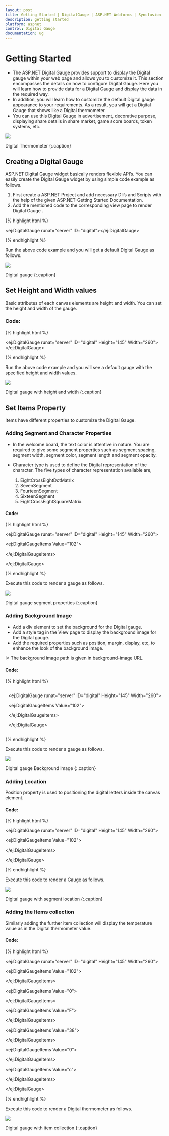 ```yaml
---
layout: post
title: Getting Started | DigitalGauge | ASP.NET Webforms | Syncfusion
description: getting started
platform: aspnet
control: Digital Gauge
documentation: ug
---
```


# Getting Started

* The ASP.NET Digital Gauge provides support to display the Digital gauge within your web page and allows you to customize it. This section encompasses the details on how to configure Digital Gauge. Here you will learn how to provide data for a Digital Gauge and display the data in the required way. 
* In addition, you will learn how to customize the default Digital gauge appearance to your requirements. As a result, you will get a Digital Gauge that shows like a Digital thermometer. 
* You can use this Digital Gauge in advertisement, decorative purpose, displaying share details in share market, game score boards, token systems, etc.


![](Getting-Started_images/Getting-Started_img1.png) 

Digital Thermometer
{:.caption} 


## Creating a Digital Gauge

ASP.NET Digital Gauge widget basically renders flexible API’s. You can easily create the Digital Gauge widget by using simple code example as follows.

1. First create a ASP.NET Project and add necessary Dll’s and Scripts with the help of the given ASP.NET-Getting Started Documentation.
2. Add the mentioned code to the corresponding view page to render Digital Gauge .
   
{% highlight html %}

<ej:DigitalGauge runat="server" ID="digital"></ej:DigitalGauge>

{% endhighlight %}


Run the above code example and you will get a default Digital Gauge as follows.


![](Getting-Started_images/Getting-Started_img2.png)

Digital gauge
{:.caption} 

## Set Height and Width values

Basic attributes of each canvas elements are height and width. You can set the height and width of the gauge. 



### Code:

{% highlight html %}


<ej:DigitalGauge runat="server" ID="digital" Height="145" Width="260"></ej:DigitalGauge>

{% endhighlight %}



Run the above code example and you will see a default gauge with the specified height and width values.



 ![](Getting-Started_images/Getting-Started_img3.png)
 
Digital gauge with height and width
{:.caption} 

## Set Items Property

Items have different properties to customize the Digital Gauge.



### Adding Segment and Character Properties

* In the welcome board, the text color is attentive in nature. You are required to give some segment properties such as segment spacing, segment width, segment color, segment length and segment opacity.
* Character type is used to define the Digital representation of the character. The five types of character representation available are,
  
  1. EightCrossEightDotMatrix
  2. SevenSegment
  3. FourteenSegment
  4. SixteenSegment 
  5. EightCrossEightSquareMatrix.

#### Code:

{% highlight html %}



<ej:DigitalGauge runat="server" ID="digital" Height="145" Width="260">

<Items>

<ej:DigitalGaugeItems Value="102">

<SegmentSettings Length="20" Width="2"/>

<CharacterSettings Spacing="12" Type="SevenSegment" />

</ej:DigitalGaugeItems>

</Items>

</ej:DigitalGauge>

{% endhighlight %}

Execute this code to render a gauge as follows.

![](Getting-Started_images/Getting-Started_img4.png)

Digital gauge segment properties
{:.caption} 



### Adding Background Image

* Add a div element to set the background for the Digital gauge.
* Add a style tag in the View page to display the background image for the Digital gauge. 
* Add the required properties such as position, margin, display, etc, to enhance the look of the background image.


I> The background image path is given in background-image URL.





#### Code:

{% highlight html %}



<div id="frameDiv">

<ej:DigitalGauge runat="server" ID="digital" Height="145" Width="260">

<Items>

<ej:DigitalGaugeItems Value="102">

<SegmentSettings Length="20" Width="2"/>

<CharacterSettings Spacing="12" Type="SevenSegment" />

</ej:DigitalGaugeItems>

</Items>

</ej:DigitalGauge>

</div>

<style>

#frameDiv {

align : center;

position : relative;

margin : 0px auto;

display :table;

background-image :url("../Images/frame.png");

background-repeat :no-repeat;



}

</style>

{% endhighlight %}

Execute this code to render a gauge as follows.



![](Getting-Started_images/Getting-Started_img5.png)


Digital gauge Background image
{:.caption} 




### Adding Location

Position property is used to positioning the digital letters inside the canvas element.

#### Code:

{% highlight html %}





<ej:DigitalGauge runat="server" ID="digital" Height="145" Width="260">

<Items>

<ej:DigitalGaugeItems Value="102">

<SegmentSettings Length="20" Width="2"/>

<CharacterSettings Spacing="12" Type="SevenSegment" />

<Position X="15" Y="40"/>

</ej:DigitalGaugeItems>

</Items>

</ej:DigitalGauge>


{% endhighlight %}


Execute this code to render a Gauge as follows.



![](Getting-Started_images/Getting-Started_img6.png)


Digital gauge with segment location
{:.caption} 




### Adding the Items collection 

Similarly adding the further item collection will display the temperature value as in the Digital thermometer value.

#### Code:

{% highlight html %}



<ej:DigitalGauge runat="server" ID="digital" Height="145" Width="260">

<Items>

<ej:DigitalGaugeItems Value="102">

<SegmentSettings Length="20" Width="2"/>

<CharacterSettings Spacing="12" Type="SevenSegment" />

<Position X="15" Y="40"/>

</ej:DigitalGaugeItems>

<ej:DigitalGaugeItems Value="0">

<SegmentSettings Length="5" Width="2"/>

<CharacterSettings Spacing="12" Type="SevenSegment" />

<Position X="85" Y="28"/>

</ej:DigitalGaugeItems>

<ej:DigitalGaugeItems Value="F">

<SegmentSettings Length="20" Width="2"/>

<CharacterSettings Spacing="12" Type="SevenSegment" />

<Position X="170" Y="40"/>

</ej:DigitalGaugeItems>

<ej:DigitalGaugeItems Value="38">

<SegmentSettings Length="9" Width="1" Color="#f5b43f"/>

<CharacterSettings Spacing="12" Type="SevenSegment" />

<Position X="70" Y="90"/>

</ej:DigitalGaugeItems>

<ej:DigitalGaugeItems Value="0">

<SegmentSettings Length="3" Width="1" Color="#f5b43f"/>

<CharacterSettings Spacing="12" Type="SevenSegment" />

<Position X="90" Y="80"/>

</ej:DigitalGaugeItems>

<ej:DigitalGaugeItems Value="c">

<SegmentSettings Length="9" Width="1" Color="#f5b43f"/>

<CharacterSettings Spacing="12" Type="SevenSegment" />

<Position X="120" Y="90"/>

</ej:DigitalGaugeItems>

</Items>

</ej:DigitalGauge>


{% endhighlight %}


Execute this code to render a Digital thermometer as follows.



![](Getting-Started_images/Getting-Started_img7.png)

Digital gauge with item collection
{:.caption} 


